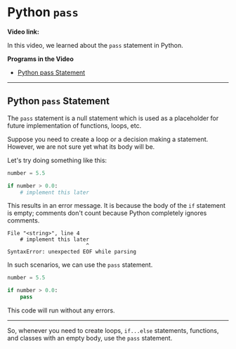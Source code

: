 # Python `pass`

**Video link:** 

In this video, we learned about the `pass` statement in Python.

**Programs in the Video**

- [Python pass Statement](#python-pass-statement)

---
## Python `pass` Statement
The `pass` statement is a null statement which is used as a placeholder for future implementation of functions, loops, etc.

Suppose you need to create a loop or a decision making a statement. However, we are not sure yet what its body will be.

Let's try doing something like this:

```python
number = 5.5

if number > 0.0:
    # implement this later
```

This results in an error message. It is because the body of the `if` statement is empty; comments don't count because Python completely ignores comments.

```
File "<string>", line 4
    # implement this later
                         ^
SyntaxError: unexpected EOF while parsing
```

In such scenarios, we can use the `pass` statement.

```python
number = 5.5

if number > 0.0:
    pass
```

This code will run without any errors.

---

So, whenever you need to create loops, `if...else` statements, functions, and classes with an empty body, use the `pass` statement.
